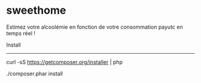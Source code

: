 sweethome
=========

Estimez votre alcoolémie en fonction de votre consommation payutc en temps réel !

Install
*******

curl -sS https://getcomposer.org/installer | php

./composer.phar install